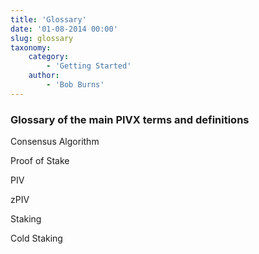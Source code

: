 ```yaml
---
title: 'Glossary'
date: '01-08-2014 00:00'
slug: glossary
taxonomy:
    category:
        - 'Getting Started'
    author:
        - 'Bob Burns'
---
```


### Glossary of the main PIVX terms and definitions

Consensus Algorithm

Proof of Stake

PIV

zPIV

Staking

Cold Staking

